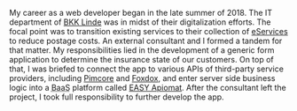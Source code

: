 My career as a web developer began in <time datetime="2018-09">the late summer of 2018</time>. The IT department of <a href="https://www.bkk-linde.de/" target="_blank">BKK Linde</a> was in midst of their digitalization efforts. The focal point was to transition existing services to their collection of <a href="https://www.bkk-linde.de/leistungen/serviceapp/" target="_blank">eServices</a> to reduce postage costs. An external consultant and I formed a tandem for that matter. My responsibilities lied in the development of a generic form application to determine the insurance state of our customers. On top of that, I was briefed to connect the app to various APIs of third-party service providers, including <a href="https://pimcore.com/en" target="_blank">Pimcore</a> and <a href="https://www.d-velop.de/software/foxdox" target="_blank">Foxdox</a>, and enter server side business logic into a <abbr title="Backend as a Service">BaaS</abbr> platform called <a href="https://easy-software.com/en/newsroom/apiomat-the-best-of-two-worlds/" target="_blank">EASY Apiomat</a>. After the consultant left the project, I took full responsibility to further develop the app.
